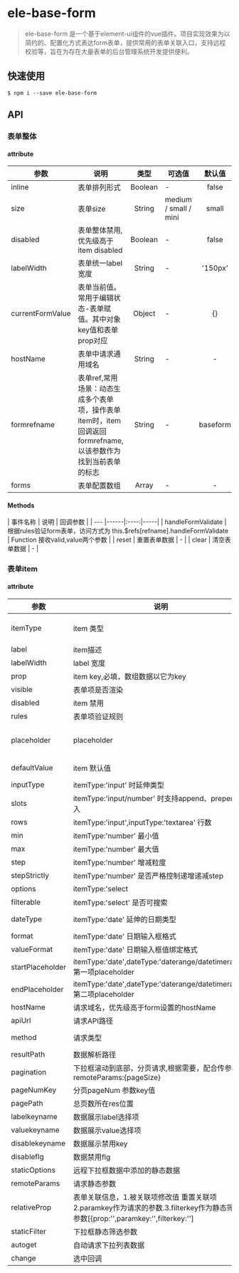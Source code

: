 # ele-base-form

>ele-base-form 是一个基于element-ui组件的vue插件。项目实现效果为以简约的、配置化方式表达form表单，提供常用的表单关联入口，支持远程校验等，旨在为存在大量表单的后台管理系统开发提供便利。

## 快速使用
```
$ npm i --save ele-base-form
```

## API
### 表单整体

#### attribute

| 参数 | 说明 | 类型 | 可选值 | 默认值 |
| --- |------|:----:|-----|:-----:|
| inline | 表单排列形式 | Boolean | - | false |
| size | 表单size | String | medium / small / mini | small |
| disabled | 表单整体禁用,优先级高于item disabled | Boolean | - | false |
| labelWidth | 表单统一label宽度 | String | - | '150px' |
| currentFormValue | 表单当前值。常用于编辑状态-表单赋值。其中对象key值和表单prop对应 | Object | - | {} |
| hostName | 表单中请求通用域名 | String | - | - |
| formrefname | 表单ref,常用场景：动态生成多个表单项，操作表单item时，item回调返回formrefname,以该参数作为找到当前表单的标志 | String | - | baseform |
| forms | 表单配置数组 | Array | - | - |


#### Methods

| 事件名称 | 说明 | 回调参数 |
| --- |------|:----:|-----|
| handleFormValidate | 根据rules验证form表单，访问方式为 this.$refs[refname].handleFormValidate | Function 接收valid,value两个参数 |
| reset | 重置表单数据 | - |
| clear | 清空表单数据 | - |

### 表单item

#### attribute
| 参数 | 说明 | 类型 | 可选值 | 默认值 |
| --- |------|:----:|-----|:-----:|
| itemType | item 类型 | String | 'input', 'number', 'radio', 'checkbox', 'select', 'date', 'remoteselect', ~~'fuzzyinput'~~, ~~'elautocomplete'~~ | 'input' |
| label | item描述 | String | - | - |
| labelWidth | label 宽度 | String | - | - |
| prop | item key,必填，数组数据以它为key | String | - | - |
| visible | 表单项是否渲染 | Boolean | - | true |
| disabled | item 禁用 | Boolean | - | false |
| rules | 表单项验证规则 | Array | - | - |  |
| placeholder | placeholder | String | - | 输入框默认：请输入内容 ， 下拉框：请选择 |
| defaultValue | item 默认值 | String, Array, Number | - | - |
| inputType | itemType:'input' 时延伸类型 | String | 'text', 'textarea', 'email', 'password' | 'text' |
| slots | itemType:'input/number' 时支持append、prepend插入 | Array | [{type:'append',text:''},{type:'prepend',text:''}] | - |
| rows | itemType:'input',inputType:'textarea' 行数 | Number | - | - |
| min | itemType:'number' 最小值 | Number | - | - |
| max | itemType:'number' 最大值 | Number | - | 2147483647 |
| step | itemType:'number' 增减粒度 | Number | - | 1 |
| stepStrictly | itemType:'number' 是否严格控制递增递减step | Boolean | - | false |
| options | itemType:'select|radio|checkbox' 选项信息 | Array | - | - |
| filterable | itemType:'select' 是否可搜索 | Boolean | - | false |
| dateType | itemType:'date' 延伸的日期类型 | String | 'date', 'daterange', 'datetime', 'datetimerange' | 'date' |
| format | itemType:'date' 日期输入框格式 | String | timestamp/yyyy/MM/dd/HH/mm/ss... | 'yyyy-MM-dd' |
| valueFormat | itemType:'date' 日期输入框值绑定格式 | String | timestamp/yyyy/MM/dd/HH/mm/ss... | 'yyyy-MM-dd' |
| startPlaceholder | itemType:'date',dateType:'daterange/datetimerange' 第一项placeholder | String | - | - |
| endPlaceholder | itemType:'date',dateType:'daterange/datetimerange' 第二项placeholder | String | - | - |
| hostName | 请求域名，优先级高于form设置的hostName | String | - | - |
| apiUrl | 请求API路径 | String | - | - |
| method | 请求类型 | String | 'GET', 'POST', 'PUT', 'PATCH', 'DELETE' | 'GET' | 
| resultPath | 数据解析路径 | Array | - | ['result'] | 
| pagination | 下拉框滚动到底部，分页请求,根据需要，配合传参remoteParams:{pageSize}| Boolean | - | false |
| pageNumKey | 分页pageNum 参数key值 | String | - | pageNum |
| pagePath | 总页数所在res位置 | Array | - | ['result','pages'] |
| labelkeyname | 数据展示label选择项 | String | - | 'label' |
| valuekeyname | 数据展示value选择项 | String | - | 'value' |
| disablekeyname | 数据展示禁用key | String | label,value.... | - |
| disableflg | 数据禁用flg | Boolean,String | - | - |
| staticOptions | 远程下拉框数据中添加的静态数据 | Array | - | - |
| remoteParams | 请求静态参数 | Object | - | - |
| relativeProp | 表单关联信息，1.被关联项修改值 重置关联项 2.paramkey作为请求的参数.3.filterkey作为静态筛选的参数[{prop:'',paramkey:'',filterkey:''] | Array | - | - |
| staticFilter | 下拉框静态筛选参数 | Object | - | {} |
| autoget | 自动请求下拉列表数据 | Boolean | - | false |
| change | 选中回调 | Function | - | - |



